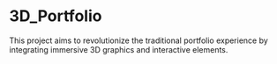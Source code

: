 # 3D_Portfolio
This project aims to revolutionize the traditional portfolio experience by integrating immersive 3D graphics and interactive elements.
